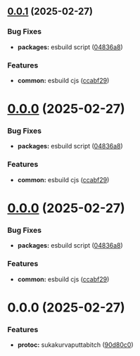 ## [0.0.1](https://github.com/atls/protobuf/compare/@atls/protoc-gen-abstractions@0.0.0...@atls/protoc-gen-abstractions@0.0.1) (2025-02-27)

### Bug Fixes

- **packages:** esbuild script ([04836a8](https://github.com/atls/protobuf/commit/04836a8d98a692988cbc3a4216a96391c2e74079))

### Features

- **common:** esbuild cjs ([ccabf29](https://github.com/atls/protobuf/commit/ccabf2994e76a9daa5cdd86f224f2c3067d6fae4))

# [0.0.0](https://github.com/atls/protobuf/compare/@atls/protoc-gen-abstractions@0.0.0...@atls/protoc-gen-abstractions@0.0.0) (2025-02-27)

### Bug Fixes

- **packages:** esbuild script ([04836a8](https://github.com/atls/protobuf/commit/04836a8d98a692988cbc3a4216a96391c2e74079))

### Features

- **common:** esbuild cjs ([ccabf29](https://github.com/atls/protobuf/commit/ccabf2994e76a9daa5cdd86f224f2c3067d6fae4))

# [0.0.0](https://github.com/atls/protobuf/compare/@atls/protoc-gen-abstractions@0.0.0...@atls/protoc-gen-abstractions@0.0.0) (2025-02-27)

### Bug Fixes

- **packages:** esbuild script ([04836a8](https://github.com/atls/protobuf/commit/04836a8d98a692988cbc3a4216a96391c2e74079))

### Features

- **common:** esbuild cjs ([ccabf29](https://github.com/atls/protobuf/commit/ccabf2994e76a9daa5cdd86f224f2c3067d6fae4))

# 0.0.0 (2025-02-27)

### Features

- **protoc:** sukakurvaputtabitch ([90d80c0](https://github.com/atls/protobuf/commit/90d80c0c93f6faea844bb334e4a3012b2b6afa51))
